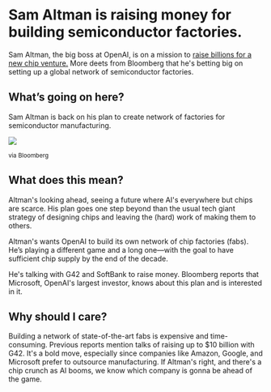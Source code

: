 # Sam Altman is raising money for building semiconductor factories.

Sam Altman, the big boss at OpenAI, is on a mission to [raise billions for a new chip venture.](https://www.bloomberg.com/news/articles/2024-01-19/altman-seeks-to-raise-billions-for-network-of-ai-chip-factories?utm_source=bensbites\&utm_medium=referral\&utm_campaign=sam-altman-is-raising-money-for-building-semiconductor-factories) More deets from Bloomberg that he's betting big on setting up a global network of semiconductor factories.

## What’s going on here?

Sam Altman is back on his plan to create network of factories for semiconductor manufacturing.

![](https://media.beehiiv.com/cdn-cgi/image/fit=scale-down,format=auto,onerror=redirect,quality=80/uploads/asset/file/f77ed44f-0d75-4c59-864e-d5a1b157c157/image.png?t=1705926198)

<small>via Bloomberg</small>

## What does this mean?

Altman's looking ahead, seeing a future where AI's everywhere but chips are scarce. His plan goes one step beyond than the usual tech giant strategy of designing chips and leaving the (hard) work of making them to others.

Altman's wants OpenAI to build its own network of chip factories (fabs). He’s playing a different game and a long one—with the goal to have sufficient chip supply by the end of the decade.

He's talking with G42 and SoftBank to raise money. Bloomberg reports that Microsoft, OpenAI's largest investor, knows about this plan and is interested in it.

## Why should I care?

Building a network of state-of-the-art fabs is expensive and time-consuming. Previous reports mention talks of raising up to $10 billion with G42. It's a bold move, especially since companies like Amazon, Google, and Microsoft prefer to outsource manufacturing. If Altman's right, and there's a chip crunch as AI booms, we know which company is gonna be ahead of the game.

